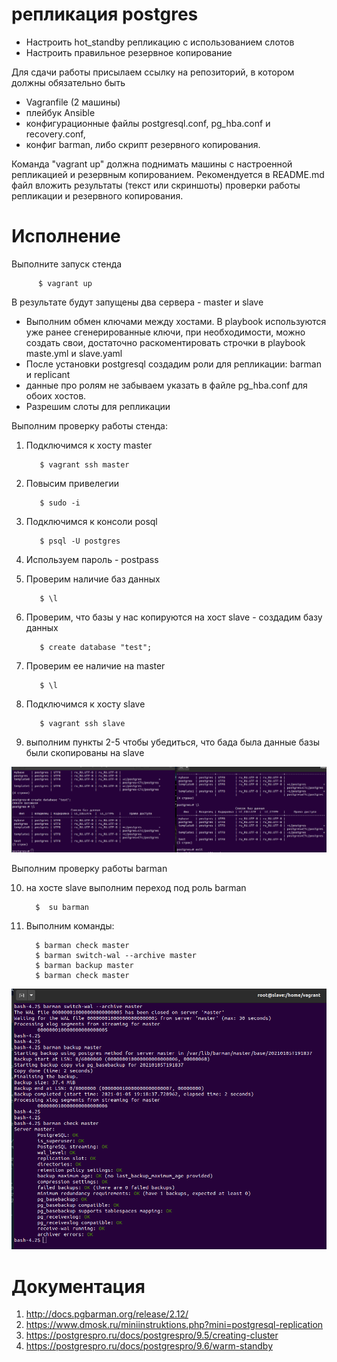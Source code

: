 # репликация postgres

- Настроить hot_standby репликацию с использованием слотов
- Настроить правильное резервное копирование

Для сдачи работы присылаем ссылку на репозиторий, в котором должны обязательно быть
- Vagranfile (2 машины)
- плейбук Ansible
- конфигурационные файлы postgresql.conf, pg_hba.conf и recovery.conf,
- конфиг barman, либо скрипт резервного копирования.

Команда "vagrant up" должна поднимать машины с настроенной репликацией и резервным копированием.
Рекомендуется в README.md файл вложить результаты (текст или скриншоты) проверки работы репликации и резервного копирования.

# Исполнение

Выполните запуск стенда

          $ vagrant up
              
В результате будут запущены два сервера - master и slave

- Выполним обмен ключами между хостами. В playbook используются уже ранее сгенерированные ключи, при необходимости, можно создать свои, достаточно раскоментировать строчки в playbook maste.yml и slave.yaml
- После установки postgresql создадим роли для репликации: barman и replicant
- данные про ролям не забываем указать в файле pg_hba.conf  для обоих хостов.
- Разрешим слоты для репликации

Выполним проверку работы стенда:

1. Подключимся к хосту master 

          $ vagrant ssh master
          
2. Повысим привелегии 
          
          $ sudo -i
          
3. Подключимся к консоли posql 
          
          $ psql -U postgres
          
4. Используем пароль - postpass 
5. Проверим наличие баз данных  

          $ \l
          
6. Проверим, что базы у нас копируются на хост slave - создадим базу данных 

          $ create database "test";
          
7. Проверим ее наличие на master 

          $ \l
          
8. Подключимся к хосту slave 

          $ vagrant ssh slave
          
9. выполним пункты 2-5 чтобы убедиться, что бада была данные базы были скопированы на slave

![alt text](pic1.png "")​

Выполним проверку работы barman 

10. на хосте slave выполним переход под роль barman 

          $  su barman
          
11. Выполним команды:

          $ barman check master
          $ barman switch-wal --archive master
          $ barman backup master
          $ barman check master

![alt text](pic2.png "")​


# Документация
1. http://docs.pgbarman.org/release/2.12/
2. https://www.dmosk.ru/miniinstruktions.php?mini=postgresql-replication
3. https://postgrespro.ru/docs/postgrespro/9.5/creating-cluster
4. https://postgrespro.ru/docs/postgrespro/9.6/warm-standby
